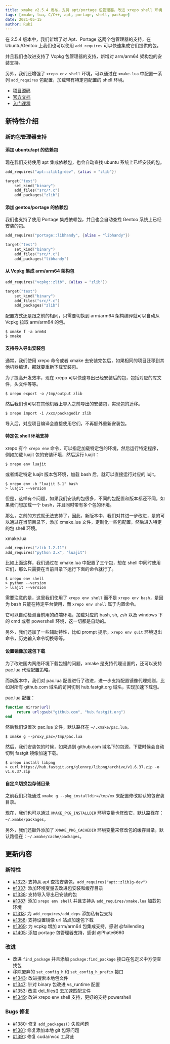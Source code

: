```yaml
---
title: xmake v2.5.4 发布，支持 apt/portage 包管理器，改进 xrepo shell 环境
tags: [xmake, lua, C/C++, apt, portage, shell, package]
date: 2021-05-15
author: Ruki
---
```

在 2.5.4 版本中，我们新增了对 Apt、Portage 这两个包管理器的支持，在 Ubuntu/Gentoo 上我们也可以使用 `add_requires` 可以快速集成它们提供的包。

并且我们也改进支持了 Vcpkg 包管理器的支持，新增对 arm/arm64 架构包的安装支持。

另外，我们还增强了 `xrepo env shell` 环境，可以通过在 `xmake.lua` 中配置一系列 `add_requires` 包配置，加载带有特定包配置的 shell 环境。


* [项目源码](https://github.com/xmake-io/xmake)
* [官方文档](https://xmake.io/zh/)
* [入门课程](https://xmake.io/zh/)


## 新特性介绍

### 新的包管理器支持

#### 添加 ubuntu/apt 的依赖包

现在我们支持使用 apt 集成依赖包，也会自动查找 ubuntu 系统上已经安装的包。

```lua
add_requires("apt::zlib1g-dev", {alias = "zlib"})

target("test")
    set_kind("binary")
    add_files("src/*.c")
    add_packages("zlib")
```

#### 添加 gentoo/portage 的依赖包

我们也支持了使用 Portage 集成依赖包，并且也会自动查找 Gentoo 系统上已经安装的包。

```lua
add_requires("portage::libhandy", {alias = "libhandy"})

target("test")
    set_kind("binary")
    add_files("src/*.c")
    add_packages("libhandy")
```










#### 从 Vcpkg 集成 arm/arm64 架构包

```lua
add_requires("vcpkg::zlib", {alias = "zlib"})

target("test")
    set_kind("binary")
    add_files("src/*.c")
    add_packages("zlib")
```

配置方式还是跟之前的相同，只需要切换到 arm/arm64 架构编译就可以自动从 Vcpkg 拉取 arm/arm64 的包。

```console
$ xmake f -a arm64
$ xmake
```

#### 支持导入导出安装包

通常，我们使用 xrepo 命令或者 xmake 去安装完包后，如果相同的项目迁移到其他机器编译，那就要重新下载安装包。

为了提高开发效率，现在 xrepo 可以快速导出已经安装后的包，包括对应的库文件，头文件等等。

```console
$ xrepo export -o /tmp/output zlib
```

然后我们也可以在其他机器上导入之前导出的安装包，实现包的迁移。

```console
$ xrepo import -i /xxx/packagedir zlib
```

导入后，对应项目编译会直接使用它们，不再额外重新安装包。

#### 特定包 shell 环境支持

xrepo 有个 `xrepo env` 命令，可以指定加载特定包的环境，然后运行特定程序，例如加载 luajit 包的安装环境，然后运行 luajit：

```console
$ xrepo env luajit
```

或者绑定特定 luajit 版本包环境，加载 bash 后，就可以直接运行对应的 lujit。
```console
$ xrepo env -b "luajit 5.1" bash
> luajit --version
```

但是，这样有个问题，如果我们安装的包很多，不同的包配置和版本都还不同，如果我们想加载一个 bash，并且同时带有多个包的环境。

那么，之前的方式就无法支持了，因此，新版本中，我们对其进一步改进，是的可以通过在当前目录下，添加 xmake.lua 文件，定制化一些包配置，然后进入特定的包 shell 环境。

xmake.lua

```lua
add_requires("zlib 1.2.11")
add_requires("python 3.x", "luajit")
```

比如上面这样，我们通过在 xmake.lua 中配置了三个包，想在 shell 中同时使用它们，那么只需要在当前目录下运行下面的命令就行了。

```console
$ xrepo env shell
> python --version
> luajit --version
```

需要注意的是，这里我们使用了 `xrepo env shell` 而不是 `xrepo env bash`，是因为 bash 只能在特定平台使用，而 `xrepo env shell` 属于内置命令。

它可以自动检测当前用的终端环境，加载对应的 bash, sh, zsh 以及 windows 下的 cmd 或者 powershell 环境，这一切都是自动的。

另外，我们还加了一些辅助特性，比如 prompt 提示，`xrepo env quit` 环境退出命令，历史输入命令切换等等。

#### 设置镜像加速包下载

为了改进国内网络环境下载包慢的问题，xmake 是支持代理设置的，还可以支持 pac.lua 代理配置策略。

而新版本中，我们对 pac.lua 配置进行了改进，进一步支持配置镜像代理规则，比如对所有 github.com 域名的访问切到 hub.fastgit.org 域名，实现加速下载包。

pac.lua 配置：

```lua
function mirror(url)
     return url:gsub("github.com", "hub.fastgit.org")
end
```

然后我们设置次 pac.lua 文件，默认路径在 `~/.xmake/pac.lua`。

```console
$ xmake g --proxy_pac=/tmp/pac.lua
```

然后，我们安装包的时候，如果遇到 github.com 域名下的包源，下载时候会自动切到 fastgit 镜像加速下载。

```console
$ xrepo install libpng
> curl https://hub.fastgit.org/glennrp/libpng/archive/v1.6.37.zip -o v1.6.37.zip
```

#### 自定义切换包存储目录

之前我们只能通过 `xmake g --pkg_installdir=/tmp/xx` 来配置修改默认的包安装目录。

现在，我们也可以通过 `XMAKE_PKG_INSTALLDIR` 环境变量也修改它，默认路径在：`~/.xmake/packages`。

另外，我们还额外添加了 `XMAKE_PKG_CACHEDIR` 环境变量来修改包的缓存目录，默认路径在：`~/.xmake/cache/packages`。

## 更新内容

### 新特性

* [#1323](https://github.com/xmake-io/xmake/issues/1323): 支持从 apt 查找安装包，`add_requires("apt::zlib1g-dev")`
* [#1337](https://github.com/xmake-io/xmake/issues/1337): 添加环境变量去改进包安装和缓存目录
* [#1338](https://github.com/xmake-io/xmake/issues/1338): 支持导入导出已安装的包
* [#1087](https://github.com/xmake-io/xmake/issues/1087): 添加 `xrepo env shell` 并且支持从 `add_requires/xmake.lua` 加载包环境
* [#1313](https://github.com/xmake-io/xmake/issues/1313): 为 `add_requires/add_deps` 添加私有包支持
* [#1358](https://github.com/xmake-io/xmake/issues/1358): 支持设置镜像 url 站点加速包下载
* [#1369](https://github.com/xmake-io/xmake/pull/1369): 为 vcpkg 增加 arm/arm64 包集成支持，感谢 @fallending
* [#1405](https://github.com/xmake-io/xmake/pull/1405): 添加 portage 包管理器支持，感谢 @Phate6660

### 改进

* 改进 `find_package` 并且添加 `package:find_package` 接口在包定义中方便查找包
* 移除废弃的 `set_config_h` 和 `set_config_h_prefix` 接口
* [#1343](https://github.com/xmake-io/xmake/issues/1343): 改进搜索本地包文件
* [#1347](https://github.com/xmake-io/xmake/issues/1347): 针对 binary 包改进 vs_runtime 配置
* [#1353](https://github.com/xmake-io/xmake/issues/1353): 改进 del_files() 去加速匹配文件
* [#1349](https://github.com/xmake-io/xmake/issues/1349): 改进 xrepo env shell 支持，更好的支持 powershell

### Bugs 修复

* [#1380](https://github.com/xmake-io/xmake/issues/1380): 修复 `add_packages()` 失败问题
* [#1381](https://github.com/xmake-io/xmake/issues/1381): 修复添加本地 git 包源问题
* [#1391](https://github.com/xmake-io/xmake/issues/1391): 修复 cuda/nvcc 工具链
